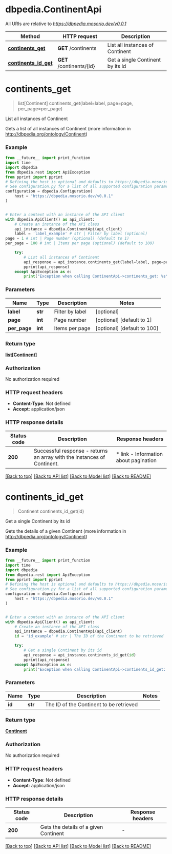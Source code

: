 # dbpedia.ContinentApi

All URIs are relative to *https://dbpedia.mosorio.dev/v0.0.1*

Method | HTTP request | Description
------------- | ------------- | -------------
[**continents_get**](ContinentApi.md#continents_get) | **GET** /continents | List all instances of Continent
[**continents_id_get**](ContinentApi.md#continents_id_get) | **GET** /continents/{id} | Get a single Continent by its id


# **continents_get**
> list[Continent] continents_get(label=label, page=page, per_page=per_page)

List all instances of Continent

Gets a list of all instances of Continent (more information in http://dbpedia.org/ontology/Continent)

### Example

```python
from __future__ import print_function
import time
import dbpedia
from dbpedia.rest import ApiException
from pprint import pprint
# Defining the host is optional and defaults to https://dbpedia.mosorio.dev/v0.0.1
# See configuration.py for a list of all supported configuration parameters.
configuration = dbpedia.Configuration(
    host = "https://dbpedia.mosorio.dev/v0.0.1"
)


# Enter a context with an instance of the API client
with dbpedia.ApiClient() as api_client:
    # Create an instance of the API class
    api_instance = dbpedia.ContinentApi(api_client)
    label = 'label_example' # str | Filter by label (optional)
page = 1 # int | Page number (optional) (default to 1)
per_page = 100 # int | Items per page (optional) (default to 100)

    try:
        # List all instances of Continent
        api_response = api_instance.continents_get(label=label, page=page, per_page=per_page)
        pprint(api_response)
    except ApiException as e:
        print("Exception when calling ContinentApi->continents_get: %s\n" % e)
```

### Parameters

Name | Type | Description  | Notes
------------- | ------------- | ------------- | -------------
 **label** | **str**| Filter by label | [optional] 
 **page** | **int**| Page number | [optional] [default to 1]
 **per_page** | **int**| Items per page | [optional] [default to 100]

### Return type

[**list[Continent]**](Continent.md)

### Authorization

No authorization required

### HTTP request headers

 - **Content-Type**: Not defined
 - **Accept**: application/json

### HTTP response details
| Status code | Description | Response headers |
|-------------|-------------|------------------|
**200** | Successful response - returns an array with the instances of Continent. |  * link - Information about pagination <br>  |

[[Back to top]](#) [[Back to API list]](../README.md#documentation-for-api-endpoints) [[Back to Model list]](../README.md#documentation-for-models) [[Back to README]](../README.md)

# **continents_id_get**
> Continent continents_id_get(id)

Get a single Continent by its id

Gets the details of a given Continent (more information in http://dbpedia.org/ontology/Continent)

### Example

```python
from __future__ import print_function
import time
import dbpedia
from dbpedia.rest import ApiException
from pprint import pprint
# Defining the host is optional and defaults to https://dbpedia.mosorio.dev/v0.0.1
# See configuration.py for a list of all supported configuration parameters.
configuration = dbpedia.Configuration(
    host = "https://dbpedia.mosorio.dev/v0.0.1"
)


# Enter a context with an instance of the API client
with dbpedia.ApiClient() as api_client:
    # Create an instance of the API class
    api_instance = dbpedia.ContinentApi(api_client)
    id = 'id_example' # str | The ID of the Continent to be retrieved

    try:
        # Get a single Continent by its id
        api_response = api_instance.continents_id_get(id)
        pprint(api_response)
    except ApiException as e:
        print("Exception when calling ContinentApi->continents_id_get: %s\n" % e)
```

### Parameters

Name | Type | Description  | Notes
------------- | ------------- | ------------- | -------------
 **id** | **str**| The ID of the Continent to be retrieved | 

### Return type

[**Continent**](Continent.md)

### Authorization

No authorization required

### HTTP request headers

 - **Content-Type**: Not defined
 - **Accept**: application/json

### HTTP response details
| Status code | Description | Response headers |
|-------------|-------------|------------------|
**200** | Gets the details of a given Continent |  -  |

[[Back to top]](#) [[Back to API list]](../README.md#documentation-for-api-endpoints) [[Back to Model list]](../README.md#documentation-for-models) [[Back to README]](../README.md)

